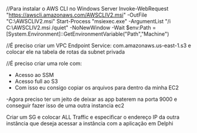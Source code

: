 //Para instalar o AWS CLI no Windows Server
Invoke-WebRequest "https://awscli.amazonaws.com/AWSCLIV2.msi" -OutFile "C:\AWSCLIV2.msi"
Start-Process "msiexec.exe" -ArgumentList "/i C:\AWSCLIV2.msi /quiet" -NoNewWindow -Wait
$env:Path = [System.Environment]::GetEnvironmentVariable("Path","Machine")


//É preciso criar um VPC Endpoint 
Service: com.amazonaws.us-east-1.s3
e colocar ele na tabela de rotas da subnet privada

//É preciso criar uma role com:
- Acesso ao SSM
- Acesso full ao S3
- Com isso eu consigo copiar os arquivos para dentro da minha EC2

-Agora preciso ter um jeito de deixar as app baterem na porta 9000 e conseguir fazer isso de uma outra instancia ec2

Criar um SG e colocar ALL Traffic e especificar o endereço IP da outra instância que deseja acessar a instância com a aplicação em Delphi

